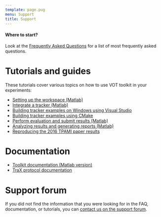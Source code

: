 ```yaml
---
template: page.pug
menu: Support
title: Support
---
```


<div class="alert alert-info" role="alert">
<div class="icon-left"><i class="glyphicon glyphicon-question-sign hugeicon"></i> </div>
<h4>Where to start?</h4>

Look at the [Frequently Asked Questions](faq.html) for a list of most frequently asked questions.
</div>

# Tutorials and guides

These tutorials cover various topics on how to use VOT toolkit in your experiments:

<!-- - [Tutorial for the Python version](tutorial_python.html) -->
- [Setting up the workspace (Matlab)](workspace.html)
- [Integrate a tracker (Matlab)](integration.html)
- [Building tracker examples on Windows using Visual Studio](visualstudio.html)
- [Building tracker examples using CMake](cmake.html)
- [Perform evaluation and submit results (Matlab)](perfeval.html)
- [Analyzing results and generating reports (Matlab)](analysis.html)
- [Reproducing the 2016 TPAMI paper results](analysis_vot2014.html)

# Documentation

- [Toolkit documentation (Matlab version)](http://docs.votchallenge.net/)
- [TraX protocol documentation](http://trax.readthedocs.io/)

# Support forum

If you did not find the information that you were looking for in the FAQ, documentation, or tutorials, you can <a href="https://groups.google.com/forum/?hl=en#!forum/votchallenge-help"> contact us on the support forum</a>.

<iframe id="forum_embed" src="javascript:void(0)" scrolling="no" frameborder="0" height="600">
</iframe>
<script type="text/javascript">
var a = document.getElementById("forum_embed");
var uri = encodeURIComponent(window.location.href);
a.src = "https:" + "//groups.google.com/forum/embed/?place=forum/votchallenge-help\u0026parenturl=" + uri;

function resize_handle() {
	var a = $("#forum_embed");
	a.attr('width', a.parent().width() + 'px');
}
$(window).resize(resize_handle);
resize_handle();
</script>



